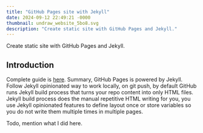 ```yaml
---
title: "GitHub Pages site with Jekyll"
date: 2024-09-12 22:49:21 -0000
thumbnail: undraw_website_5bo8.svg
description: "Create static site with GitHub Pages and Jekyll."
---
```


Create static site with GitHub Pages and Jekyll.
<!--more-->

## Introduction

Complete guide is [here](https://docs.github.com/en/free-pro-team@latest/github/working-with-github-pages/setting-up-a-github-pages-site-with-jekyll). Summary, GitHub Pages is powered by Jekyll. Follow Jekyll opinionated way to work locally, on git push, by default GitHub runs Jekyll build process that turns your repo content into only HTML files. Jekyll build process does the manual repetitive HTML writing for you, you use Jekyll opinionated features to define layout once or store variables so you do not write them multiple times in multiple pages.

Todo, mention what I did here.